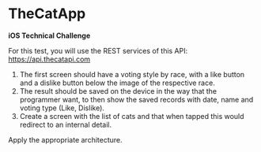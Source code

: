 # TheCatApp
**iOS Technical Challenge**

For this test, you will use the REST services of this API: https://api.thecatapi.com

1. The first screen should have a voting style by race, with a like button and a dislike button below the image of the respective race. 
2. The result should be saved on the device in the way that the programmer want, to then show the saved records with date, name and voting type (Like, Dislike).
3. Create a screen with the list of cats and that when tapped this would redirect to an internal detail.

Apply the appropriate architecture.
